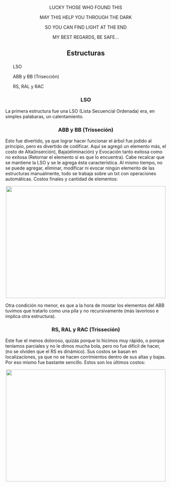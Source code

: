 <dl><dt><p align="center">LUCKY THOSE WHO FOUND THIS</p></dt></dl> 
<dl><dt><p align="center">MAY THIS HELP YOU THROUGH THE DARK</p></dt></dl> 
<dl><dt><p align="center">SO YOU CAN FIND LIGHT AT THE END</p></dt></dl> 
<dl><dt><p align="center">MY BEST REGARDS, BE SAFE...</p></dt></dl>

<h2><p align="center">Estructuras</p></h2>
<ol>LSO</ol>
<ol>ABB y BB (Trisección)</ol>
<ol>RS, RAL y RAC</ol>

<h3><p align="center">LSO</p></h3>
La primera estructura fue una LSO (Lista Secuencial Ordenada) era, en simples palabaras, un calentamiento.

<h3><p align="center">ABB y BB (Trisseción)</p></h3>
  Esto fue divertido, ya que lograr hacer funcionar el árbol fue jodido al principio, pero es divertido de codificar.
Aquí se agregó un elemento más, el costo de Alta(inserción), Baja(eliminación) y Evocación tanto exitosa como no exitosa (Retornar el elemento si es que lo encuentra).
  Cabe recalcar que se mantiene la LSO y se le agrega ésta característica.
Al mismo tiempo, no se puede agregar, eliminar, modificar ni evocar ningún elemento de las estructuras manualmente, todo se trabaja sobre un txt con operaciones automáticas.
Costos finales y cantidad de elementos:
<p align="center"><img width="500" height="350" src="https://github.com/user-attachments/assets/40d8a48e-0bb8-46b9-acd5-41363d7d0456"/></p>
  Otra condición no menor, es que a la hora de mostar los elementos del ABB tuvimos que tratarlo como una pila y no recursivamente (más lavorioso e implica otra estructura).
<h3><p align="center">RS, RAL y RAC (Trisseción)</p></h3>
  Este fue el menos doloroso, quizás porque lo hicimos muy rápido, o porque teníamos parciales y no le dimos mucha bola, pero no fue dificil de hacer, (no se olviden que el RS es dinámico).
Sus costos se basan en localizaciones, ya que no se hacen corrimientos dentro de sus altas y bajas. Por eso mismo fue bastante sencillo.
Estos son los últimos costos:
<p align="center"><img width="500" height="350" src="https://github.com/user-attachments/assets/4558bd59-57ba-4b23-a057-d88d1ba388d9"/></p>
